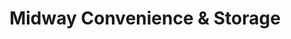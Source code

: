 ---
title: "Midway Convenience & Storage"
url: /pleasant-lake/midway-convenience-and-storage/
shop: convenience
---